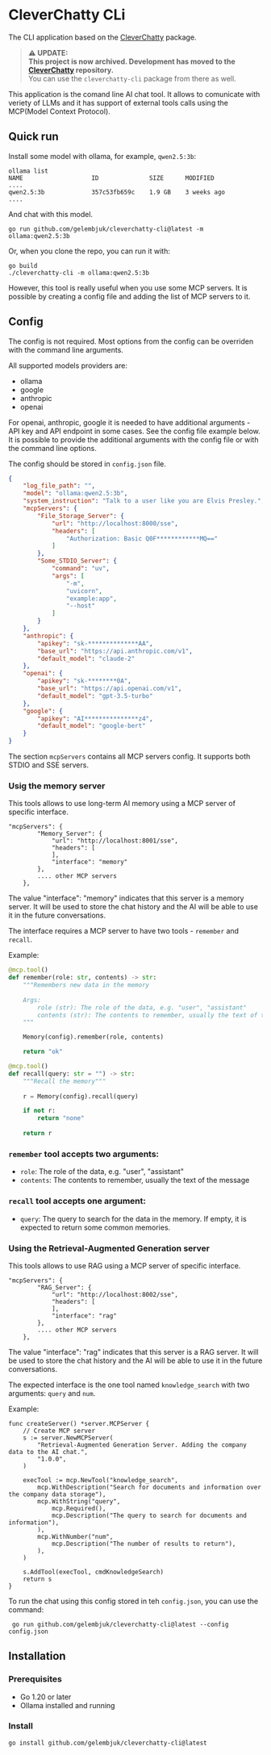 # CleverChatty CLi

The CLI application based on the [CleverChatty](https://github.com/Gelembjuk/cleverchatty) package.

> **⚠️ UPDATE:**  
> **This project is now archived. Development has moved to the [CleverChatty](https://github.com/Gelembjuk/cleverchatty) repository.**  
> You can use the `cleverchatty-cli` package from there as well.


This application is the comand line AI chat tool. It allows to comunicate with veriety of LLMs and it has support of external tools calls using the MCP(Model Context Protocol).

## Quick run

Install some model with ollama, for example, `qwen2.5:3b`:

```
ollama list
NAME                   ID              SIZE      MODIFIED    
.... 
qwen2.5:3b             357c53fb659c    1.9 GB    3 weeks ago 
....
```

And chat with this model.

```
go run github.com/gelembjuk/cleverchatty-cli@latest -m ollama:qwen2.5:3b
```

Or, when you clone the repo, you can run it with:

```
go build
./cleverchatty-cli -m ollama:qwen2.5:3b
```

However, this tool is really useful when you use some MCP servers. It is possible by creating a config file and adding the list of MCP servers to it.

## Config

The config is not required. Most options from the config can be overriden with the command line arguments.

All supported models providers are:

- ollama
- google
- anthropic
- openai

For openai, anthropic, google it is needed to have additional arguments - API key and API endpoint in some cases. See the config file example below. It is possible to provide the additional arguments with the config file or with the command line options.

The config should be stored in `config.json` file.

```json
{
    "log_file_path": "",
    "model": "ollama:qwen2.5:3b",
    "system_instruction": "Talk to a user like you are Elvis Presley.",
    "mcpServers": {
        "File_Storage_Server": {
            "url": "http://localhost:8000/sse",
            "headers": [
                "Authorization: Basic Q0F************MQ=="
            ]
        },
        "Some_STDIO_Server": {
            "command": "uv",
            "args": [
                "-m",
                "uvicorn",
                "example:app",
                "--host"
            ]
        }
    },
    "anthropic": {
        "apikey": "sk-**************AA",
        "base_url": "https://api.anthropic.com/v1",
        "default_model": "claude-2"
    },
    "openai": {
        "apikey": "sk-********0A",
        "base_url": "https://api.openai.com/v1",
        "default_model": "gpt-3.5-turbo"
    },
    "google": {
        "apikey": "AI***************z4",
        "default_model": "google-bert"
    }
}
```

The section `mcpServers` contains all MCP servers config. It supports both STDIO and SSE servers.

### Usig the memory server

This tools allows to use long-term AI memory using a MCP server of specific interface.

```
"mcpServers": {
        "Memory_Server": {
            "url": "http://localhost:8001/sse",
            "headers": [
            ],
            "interface": "memory"
        },
        .... other MCP servers
    },
```

The value "interface": "memory" indicates that this server is a memory server. It will be used to store the chat history and the AI will be able to use it in the future conversations.

The interface requires a MCP server to have two tools - `remember` and `recall`. 

Example:

```python
@mcp.tool()
def remember(role: str, contents) -> str:
    """Remembers new data in the memory
    
    Args:
        role (str): The role of the data, e.g. "user", "assistant"
        contents (str): The contents to remember, usually the text of the message
    """

    Memory(config).remember(role, contents)

    return "ok"

@mcp.tool()
def recall(query: str = "") -> str:
    """Recall the memory"""
    
    r = Memory(config).recall(query)

    if not r:
        return "none"
    
    return r
```

### `remember` tool accepts two arguments:
- `role`: The role of the data, e.g. "user", "assistant"
- `contents`: The contents to remember, usually the text of the message

### `recall` tool accepts one argument:
- `query`: The query to search for the data in the memory. If empty, it is expected to return some common memories.



### Using the Retrieval-Augmented Generation server

This tools allows to use RAG using a MCP server of specific interface.

```
"mcpServers": {
        "RAG_Server": {
            "url": "http://localhost:8002/sse",
            "headers": [
            ],
            "interface": "rag"
        },
        .... other MCP servers
    },
```
The value "interface": "rag" indicates that this server is a RAG server. It will be used to store the chat history and the AI will be able to use it in the future conversations.

The expected interface is the one tool named `knowledge_search` with two arguments: `query` and `num`. 

Example:

```golang
func createServer() *server.MCPServer {
	// Create MCP server
	s := server.NewMCPServer(
		"Retrieval-Augmented Generation Server. Adding the company data to the AI chat.",
		"1.0.0",
	)

	execTool := mcp.NewTool("knowledge_search",
		mcp.WithDescription("Search for documents and information over the company data storage"),
		mcp.WithString("query",
			mcp.Required(),
			mcp.Description("The query to search for documents and information"),
		),
		mcp.WithNumber("num",
			mcp.Description("The number of results to return"),
		),
	)

	s.AddTool(execTool, cmdKnowledgeSearch)
	return s
}
```

To run the chat using this config stored in teh `config.json`, you can use the command:

```
 go run github.com/gelembjuk/cleverchatty-cli@latest --config config.json
```

## Installation

### Prerequisites
- Go 1.20 or later
- Ollama installed and running

### Install

```
go install github.com/gelembjuk/cleverchatty-cli@latest
```